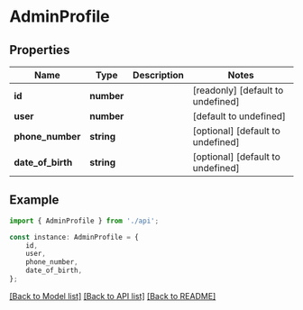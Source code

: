 # AdminProfile


## Properties

Name | Type | Description | Notes
------------ | ------------- | ------------- | -------------
**id** | **number** |  | [readonly] [default to undefined]
**user** | **number** |  | [default to undefined]
**phone_number** | **string** |  | [optional] [default to undefined]
**date_of_birth** | **string** |  | [optional] [default to undefined]

## Example

```typescript
import { AdminProfile } from './api';

const instance: AdminProfile = {
    id,
    user,
    phone_number,
    date_of_birth,
};
```

[[Back to Model list]](../README.md#documentation-for-models) [[Back to API list]](../README.md#documentation-for-api-endpoints) [[Back to README]](../README.md)
